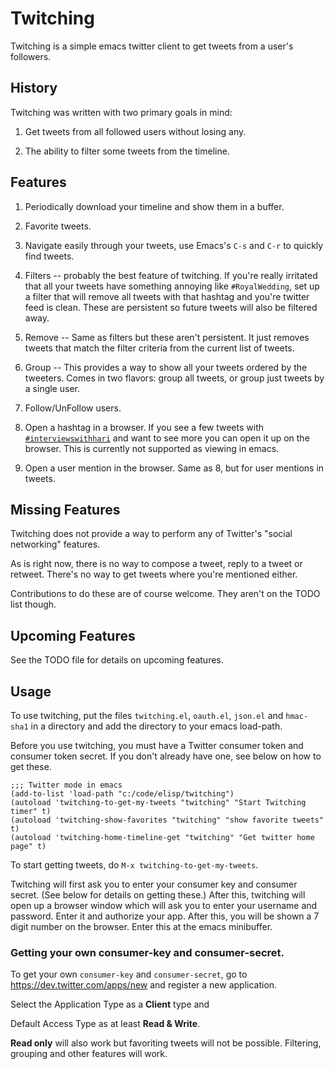 Twitching
=========

Twitching is a simple emacs twitter client to get tweets
from a user's followers.

History
-------

Twitching was written with two primary goals in mind:

1. Get tweets from all followed users without losing any.

2. The ability to filter some tweets from the timeline.

Features
--------

1. Periodically download your timeline and show them in a
buffer.

2. Favorite tweets.

3. Navigate easily through your tweets, use Emacs's `C-s`
and `C-r` to quickly find tweets.

4. Filters -- probably the best feature of twitching.  If
you're really irritated that all your tweets have something
annoying like `#RoyalWedding`, set up a filter that will
remove all tweets with that hashtag and you're twitter feed
is clean.  These are persistent so future tweets will also
be filtered away.

5. Remove -- Same as filters but these aren't persistent.
It just removes tweets that match the filter criteria from
the current list of tweets.

6. Group -- This provides a way to show all your tweets
ordered by the tweeters.  Comes in two flavors: group all
tweets, or group just tweets by a single user.

7. Follow/UnFollow users.

8. Open a hashtag in a browser.  If you see a few tweets
with [`#interviewswithhari`](http://twitter.com/#!/search/%23interviewswithhari) and want to see more you can open
it up on the browser.  This is currently not supported as
viewing in emacs.

9. Open a user mention in the browser.  Same as 8, but for
user mentions in tweets.

Missing Features
----------------

Twitching does not provide a way to perform any of Twitter's
"social networking" features.

As is right now, there is no way to compose a tweet, reply
to a tweet or retweet.  There's no way to get tweets where
you're mentioned either.

Contributions to do these are of course welcome.  They
aren't on the TODO list though.

Upcoming Features
-----------------

See the TODO file for details on upcoming features.

Usage
-----

To use twitching, put the files `twitching.el`, `oauth.el`,
`json.el` and `hmac-sha1` in a directory and add the
directory to your emacs load-path.

Before you use twitching, you must have a Twitter consumer
token and consumer token secret.  If you don't already have
one, see below on how to get these.

    ;;; Twitter mode in emacs
    (add-to-list 'load-path "c:/code/elisp/twitching")
    (autoload 'twitching-to-get-my-tweets "twitching" "Start Twitching timer" t)
    (autoload 'twitching-show-favorites "twitching" "show favorite tweets" t)
    (autoload 'twitching-home-timeline-get "twitching" "Get twitter home page" t)

To start getting tweets, do `M-x twitching-to-get-my-tweets`.

Twitching will first ask you to enter your consumer key and
consumer secret.  (See below for details on getting these.)
After this, twitching will open up a browser window which
will ask you to enter your username and password.  Enter it
and authorize your app.  After this, you will be shown a 7
digit number on the browser.  Enter this at the emacs
minibuffer.

### Getting your own consumer-key and consumer-secret.

To get your own `consumer-key` and `consumer-secret`, go to
<https://dev.twitter.com/apps/new> and register a new
application.

Select the Application Type as a **Client** type and

Default Access Type as at least **Read & Write**.  

**Read only** will also work but favoriting tweets will not
be possible.  Filtering, grouping and other features will
work.
